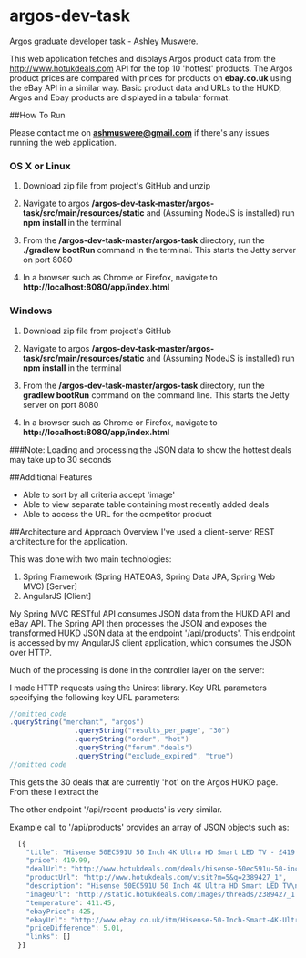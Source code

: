 # argos-dev-task
Argos graduate developer task - Ashley Muswere.

This web application fetches and displays Argos product data from the http://www.hotukdeals.com API for the top 10 'hottest' products. The Argos product prices are compared with prices for products on **ebay.co.uk** using the eBay API in a similar way. Basic product data and URLs to the HUKD, Argos and Ebay products are displayed in a tabular format.

##How To Run

Please contact me on **ashmuswere@gmail.com** if there's any issues running the web application.

### OS X or Linux
1. Download zip file from project's GitHub and unzip

2. Navigate to argos **/argos-dev-task-master/argos-task/src/main/resources/static** and (Assuming NodeJS is installed) run **npm install** in the terminal

3. From the **/argos-dev-task-master/argos-task** directory, run the **./gradlew bootRun** command in the terminal. This starts the Jetty server on port 8080

4. In a browser such as Chrome or Firefox, navigate to **http://localhost:8080/app/index.html**

### Windows
1. Download zip file from project's GitHub

2. Navigate to argos **/argos-dev-task-master/argos-task/src/main/resources/static** and (Assuming NodeJS is installed) run **npm install** in the terminal

3. From the **/argos-dev-task-master/argos-task** directory, run the **gradlew bootRun** command on the command line. This starts the Jetty server on port 8080

4. In a browser such as Chrome or Firefox, navigate to **http://localhost:8080/app/index.html**

###Note: 
Loading and processing the JSON data to show the hottest deals may take up to 30 seconds

##Additional Features
- Able to sort by all criteria accept 'image'
- Able to view separate table containing most recently added deals 
- Able to access the URL for the competitor product

##Architecture and Approach Overview
I've used a client-server REST architecture for the application. 

This was done with two main technologies: 

1. Spring Framework (Spring HATEOAS, Spring Data JPA, Spring Web MVC) [Server]
2. AngularJS [Client]

My Spring MVC RESTful API consumes JSON data from the HUKD API and eBay API. The Spring API then processes the JSON
and exposes the transformed HUKD JSON data at the endpoint '/api/products'. This endpoint is accessed
by my AngularJS client application, which consumes the JSON over HTTP.

Much of the processing is done in the controller layer on the server:

I made HTTP requests using the Unirest library. Key URL parameters specifying the following key URL parameters:
```java
//omitted code
.queryString("merchant", "argos")
                .queryString("results_per_page", "30")
                .queryString("order", "hot")
                .queryString("forum","deals")
                .queryString("exclude_expired", "true")
//omitted code
```
This gets the 30 deals that are currently 'hot' on the Argos HUKD page. From these I extract the

The other endpoint '/api/recent-products' is very similar.

Example call to '/api/products' provides an array of JSON objects such as:
```javascript
  [{
    "title": "Hisense 50EC591U 50 Inch 4K Ultra HD Smart LED TV - £419.99 At Argos",
    "price": 419.99,
    "dealUrl": "http://www.hotukdeals.com/deals/hisense-50ec591u-50-inch-4k-ultra-hd-smart-led-tv-419-99-argos-2389427?aui=1070",
    "productUrl": "http://www.hotukdeals.com/visit?m=5&q=2389427_1",
    "description": "Hisense 50EC591U 50 Inch 4K Ultra HD Smart LED TV\n\nhttp://www.argos.co.uk/beta/static/Product/partNumber/4247072.htm\n\nURL seems broke, might want to use the one here\n- DsK",
    "imageUrl": "http://static.hotukdeals.com/images/threads/2389427_1.jpg",
    "temperature": 411.45,
    "ebayPrice": 425,
    "ebayUrl": "http://www.ebay.co.uk/itm/Hisense-50-Inch-Smart-4K-Ultra-HD-LED-TV-UB50EC591UWTSUK-/222008559772",
    "priceDifference": 5.01,
    "links": []
  }]
```
